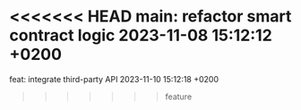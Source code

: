 <<<<<<< HEAD
main: refactor smart contract logic 2023-11-08 15:12:12 +0200
=======
feat: integrate third-party API 2023-11-10 15:12:18 +0200
>>>>>>> feature
